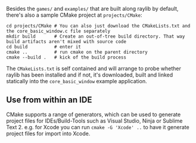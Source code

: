 Besides the `games/` and `examples/` that are built along raylib by default, there's also a sample CMake project at `projects/CMake`:

```
cd projects/CMake # You can also just download the CMakeLists.txt and the core_basic_window.c file separately
mkdir build       # Create an out-of-tree build directory. That way build artifacts aren't mixed with source code
cd build          # enter it
cmake ..          # run cmake on the parent directory
cmake --build .   # kick of the build process
```

The `CMakeLists.txt` is self contained and will arrange to probe whether raylib has been installed and if not, it's downloaded, built and linked statically into the `core_basic_window` example application.

## Use from within an IDE

CMake supports a range of generators, which can be used to generate project files for IDEs/Build-Tools such as Visual Studio, Ninja or Sublime Text 2. e.g. for Xcode you can run `cmake -G 'Xcode' ..` to have it generate project files for import into Xcode.